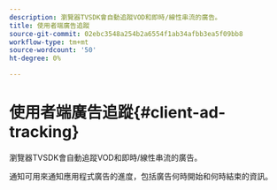 ```yaml
---
description: 瀏覽器TVSDK會自動追蹤VOD和即時/線性串流的廣告。
title: 使用者端廣告追蹤
source-git-commit: 02ebc3548a254b2a6554f1ab34afbb3ea5f09bb8
workflow-type: tm+mt
source-wordcount: '50'
ht-degree: 0%

---
```


# 使用者端廣告追蹤{#client-ad-tracking}

瀏覽器TVSDK會自動追蹤VOD和即時/線性串流的廣告。

通知可用來通知應用程式廣告的進度，包括廣告何時開始和何時結束的資訊。
